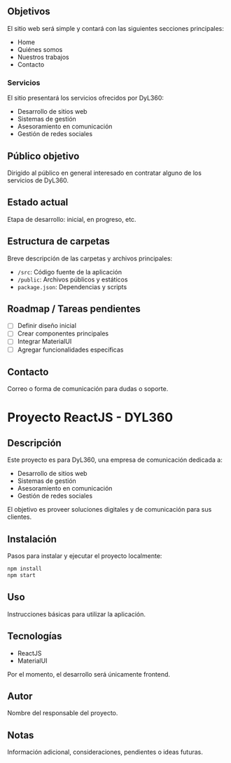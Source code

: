 ## Objetivos

El sitio web será simple y contará con las siguientes secciones principales:

- Home
- Quiénes somos
- Nuestros trabajos
- Contacto

### Servicios

El sitio presentará los servicios ofrecidos por DyL360:

- Desarrollo de sitios web
- Sistemas de gestión
- Asesoramiento en comunicación
- Gestión de redes sociales

## Público objetivo

Dirigido al público en general interesado en contratar alguno de los servicios de DyL360.

## Estado actual

Etapa de desarrollo: inicial, en progreso, etc.

## Estructura de carpetas

Breve descripción de las carpetas y archivos principales:

- `/src`: Código fuente de la aplicación
- `/public`: Archivos públicos y estáticos
- `package.json`: Dependencias y scripts

## Roadmap / Tareas pendientes

- [ ] Definir diseño inicial
- [ ] Crear componentes principales
- [ ] Integrar MaterialUI
- [ ] Agregar funcionalidades específicas

## Contacto

Correo o forma de comunicación para dudas o soporte.

# Proyecto ReactJS - DYL360

## Descripción

Este proyecto es para DyL360, una empresa de comunicación dedicada a:

- Desarrollo de sitios web
- Sistemas de gestión
- Asesoramiento en comunicación
- Gestión de redes sociales

El objetivo es proveer soluciones digitales y de comunicación para sus clientes.

## Instalación

Pasos para instalar y ejecutar el proyecto localmente:

```bash
npm install
npm start
```

## Uso

Instrucciones básicas para utilizar la aplicación.

## Tecnologías

- ReactJS
- MaterialUI

Por el momento, el desarrollo será únicamente frontend.

## Autor

Nombre del responsable del proyecto.

## Notas

Información adicional, consideraciones, pendientes o ideas futuras.
